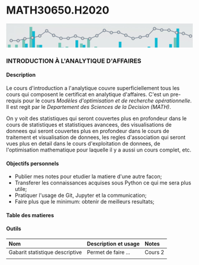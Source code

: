 # MATH30650.H2020
![banner](media/aa_banner.jpg)
### INTRODUCTION À L'ANALYTIQUE D'AFFAIRES

#### Description
Le cours d'introduction a l'analytique couvre superficiellement tous les cours qui composent le certificat en analytique d'affaires. C'est un pre-requis pour le cours *Modèles d'optimisation et de recherche opérationnelle*. Il est regit par le *Departement des Sciences de la Decision (MATH)*. 

On y voit des statistiques qui seront couvertes plus en profondeur dans le cours de statistiques et statistiques avancees, des visualisations de donnees qui seront couvertes plus en profondeur dans le cours de traitement et visualisation de donnees, les regles d'association qui seront vues plus en detail dans le cours d'exploitation de donnees, de l'optimisation mathematique pour laquelle il y a aussi un cours complet, etc.

#### Objectifs personnels

- Publier mes notes pour etudier la matiere d'une autre facon;
- Transferer les connaissances acquises sous Python ce qui me sera plus utile;
- Pratiquer l'usage de Git, Jupyter et la communication;
- Faire plus que le minimum: obtenir de meilleurs resultats;

#### Table des matieres



#### Outils

| Nom                             | Description et usage                          | Notes                               | 
| :------------------------------ | :-------------------------------------------- | :---------------------------------- |
| Gabarit statistique descriptive | Permet de faire ...                           | Cours 2                             |
|                                 |                                               |                                     |

